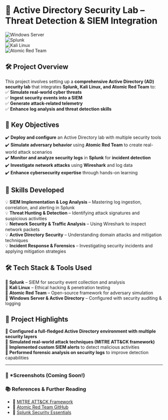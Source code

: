 # 🚀 **Active Directory Security Lab – Threat Detection & SIEM Integration**  

![Windows Server](https://img.shields.io/badge/Windows%20Server-Active%20Directory-blue?style=for-the-badge&logo=microsoft)  
![Splunk](https://img.shields.io/badge/Splunk-SIEM%20%26%20Log%20Analysis-black?style=for-the-badge&logo=splunk)  
![Kali Linux](https://img.shields.io/badge/Kali%20Linux-Penetration%20Testing-blue?style=for-the-badge&logo=kalilinux)  
![Atomic Red Team](https://img.shields.io/badge/Atomic%20Red%20Team-Adversary%20Emulation-red?style=for-the-badge)  

## 🛠 **Project Overview**  
This project involves setting up a **comprehensive Active Directory (AD) security lab** that integrates **Splunk, Kali Linux, and Atomic Red Team** to:  
✅ **Simulate real-world cyber threats**  
✅ **Ingest security events into a SIEM**  
✅ **Generate attack-related telemetry**  
✅ **Enhance log analysis and threat detection skills**  

## 🎯 **Key Objectives**  
✔️ **Deploy and configure** an Active Directory lab with multiple security tools  
✔️ **Simulate adversary behavior** using **Atomic Red Team** to create real-world attack scenarios  
✔️ **Monitor and analyze security logs** in **Splunk** for **incident detection**  
✔️ **Investigate network attacks** using **Wireshark** and log data  
✔️ **Enhance cybersecurity expertise** through hands-on learning  

## 🧠 **Skills Developed**  
💡 **SIEM Implementation & Log Analysis** – Mastering log ingestion, correlation, and alerting in Splunk  
💡 **Threat Hunting & Detection** – Identifying attack signatures and suspicious activities  
💡 **Network Security & Traffic Analysis** – Using Wireshark to inspect network packets  
💡 **Active Directory Security** – Understanding domain attacks and mitigation techniques  
💡 **Incident Response & Forensics** – Investigating security incidents and applying mitigation strategies  

## 🛠 **Tech Stack & Tools Used**  
🔹 **Splunk** – SIEM for security event collection and analysis  
🔹 **Kali Linux** – Ethical hacking & penetration testing  
🔹 **Atomic Red Team** – Open-source framework for adversary simulation  
🔹 **Windows Server & Active Directory** – Configured with security auditing & logging  

## 🚀 **Project Highlights**  
📌 **Configured a full-fledged Active Directory environment with multiple security layers**  
📌 **Simulated real-world attack techniques (MITRE ATT&CK framework)**  
📌 **Implemented custom SIEM alerts** to detect malicious activities  
📌 **Performed forensic analysis on security logs** to improve detection capabilities  

---

### 📸 *Screenshots (Coming Soon!)

### 📚 **References & Further Reading**  
- 🔗 [MITRE ATT&CK Framework](https://attack.mitre.org/)  
- 🔗 [Atomic Red Team GitHub](https://github.com/redcanaryco/atomic-red-team)  
- 🔗 [Splunk Security Essentials](https://www.splunk.com/en_us/solutions/security.html)  
